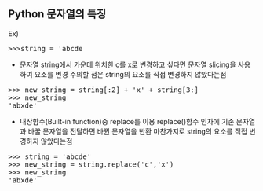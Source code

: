 Python 문자열의 특징
----

Ex)
<pre>
>>>string = 'abcde
</pre>

+ 문자열 string에서 가운데 위치한 c를 x로 변경하고 싶다면
  문자열 slicing을 사용하여 요소를 변경
  주의할 점은 string의 요소를 직접 변경하지 않았다는점

<pre>
>>> new_string = string[:2] + 'x' + string[3:]
>>> new_string
'abxde'
</pre>

+ 내장함수(Built-in function)중 replace를 이용
  replace()함수 인자에 기존 문자열과 바꿀 문자열을 전달하면 바뀐 문자열을 반환
  마찬가지로 string의 요소를 직접 변경하지 않았다는점
  
<pre>
>>> string = 'abcde'
>>> new_string = string.replace('c','x')
>>> new_string
'abxde'
</pre>

